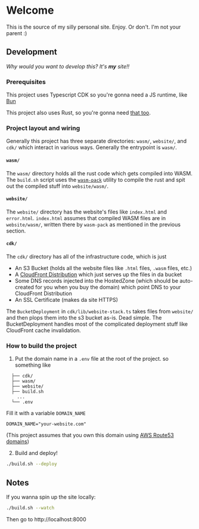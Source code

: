 # Welcome

This is the source of my silly personal site. Enjoy. Or don't. I'm not your parent :)


## Development

*Why would you want to develop this? It's ***my*** site!!*


### Prerequisites

This project uses Typescript CDK so you're gonna need a JS runtime, like [Bun](https://bun.com/)

This project also uses Rust, so you're gonna need [that too](https://www.rust-lang.org/tools/install). 


### Project layout and wiring

Generally this project has three separate directories: `wasm/`, `website/`, and `cdk/` which interact in various ways. Generally the entrypoint is `wasm/`.

#### `wasm/`
The `wasm/` directory holds all the rust code which gets compiled into WASM. The `build.sh` script uses the [`wasm-pack`](https://drager.github.io/wasm-pack/) utility to compile the rust and spit out the compiled stuff into `website/wasm/`.

#### `website/`
The `website/` directory has the website's files like `index.html` and `error.html`. `index.html` assumes that compiled WASM files are in `website/wasm/`, written there by `wasm-pack` as mentioned in the previous section.

#### `cdk/`
The `cdk/` directory has all of the infrastructure code, which is just 
- An S3 Bucket (holds all the website files like `.html` files, `.wasm` files, etc.)
- A [CloudFront Distribution](https://docs.aws.amazon.com/AmazonCloudFront/latest/DeveloperGuide/distribution-working-with.html) which just serves up the files in da bucket
- Some DNS records injected into the HostedZone (which should be auto-created for you when you buy the domain) which point DNS to your CloudFront Distribution
- An SSL Certificate (makes da site HTTPS)

The `BucketDeployment` in `cdk/lib/website-stack.ts` takes files from `website/` and then plops them into the s3 bucket as-is. Dead simple. The BucketDeployment handles most of the complicated deployment stuff like CloudFront cache invalidation.


### How to build the project

1. Put the domain name in a `.env` file at the root of the project. so something like 
```text
  ├── cdk/
  ├── wasm/
  ├── website/
  ├── build.sh
    ...
  └── .env
```

Fill it with a variable `DOMAIN_NAME`
```
DOMAIN_NAME="your-website.com"
```
(This project assumes that you own this domain using [AWS Route53 domains](https://docs.aws.amazon.com/Route53/latest/DeveloperGuide/domain-register.html))

2. Build and deploy!
```bash
./build.sh --deploy
```

## Notes

If you wanna spin up the site locally:
```bash
./build.sh --watch
```

Then go to http://localhost:8000